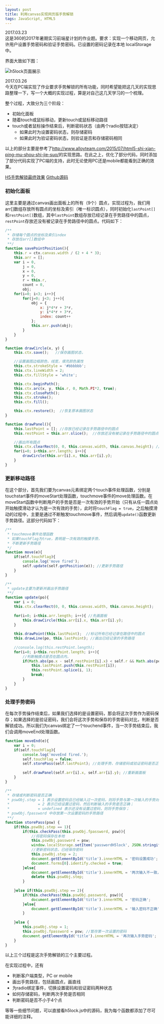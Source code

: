 ```yaml
---
layout: post
title: 利用canvas实现网页版手势解锁
tags: JavaScript, HTML5
---
```


2017.03.23   
这是360的2017年暑期实习前端星计划的作业题。要求：实现一个移动网页，允许用户设置手势密码和验证手势密码。已设置的密码记录在本地 localStorage 中。

界面大致如下图：

![h5lock页面展示](http://om0jxp12h.bkt.clouddn.com/h5lock.png)

2017.03.26   
今天在PC端实现了作业要求手势解锁的所有功能，同时希望能把这几天的实现思路整理一下，写一个大概的实现过程，算是对自己这几天学习的一个梳理。

整个过程，大致分为三个阶段：

* 初始化面板 
* 随着touch或鼠标移动，更新touch或鼠标移动路径
* touch或者鼠标操作结束后，判断密码状态（由两个radio按钮决定）   
	* 如果此时为设置密码状态，则存储密码
	* 如果此时为验证密码状态，则验证是否和存储密码相同

以上的部分主要是参考了<http://www.alloyteam.com/2015/07/html5-shi-xian-ping-mu-shou-shi-jie-suo/>的实现思路。在此之上，优化了部分代码，同时添加了部分代码实现了PC端的支持，此时无论使用PC还是mobile都能看到正确的效果。

[H5手势解锁最终效果](http://output.jsbin.com/wifimuj)
[Github源码](https://github.com/tank0317/H5lock)

### 初始化面板    

这里主要是通过canvas画出面板上的所有（9个）圆点，实现过程为，我们用arr[]数组存放所有圆点的坐标及索引（唯一标识圆点），同时初始化`lastPoint[]`和`restPoint[]`数组，其中`lastPoint`数组存放已经记录在手势路径中的圆点，`restPoint`存放还没有被记录在手势路径中的圆点。代码如下：
```javascript
/**
 * 存储每个圆点的坐标及索引index
 * 存放在arr[]数组中
 **/
function savePointPosition(){    
    this.r = ctx.canvas.width / (2 + 4 * 3);
    this.arr = [];
    var i = 0,
        j = 0,
        x = 0,
        y = 0,
        r = this.r,
        count = 0,        
        obj;
    for(i=0; i<3; i++){
        for(j=0; j<3; j++){
            obj = {
                x: j*4*r + 3*r,
                y: i*4*r + 3*r,
                index: count++
            };
	        this.arr.push(obj);
        }
    }
}

function drawCircle(x, y) {
    this.ctx.save();   //保存画图状态，

    //设置画图边框颜色，线宽，填充颜色属性
    this.ctx.strokeStyle = '#bbbbbb';  
    this.ctx.lineWidth = 2;
    this.ctx.fillStyle = 'white';

    this.ctx.beginPath();
    this.ctx.arc(x, y, this.r, 0, Math.PI*2, true);
    this.ctx.closePath();
    this.ctx.stroke();
    this.ctx.fill();

    this.ctx.restore();  //恢复原本画图状态
}

function drawPanel(){
    this.lastPoint = []; //存放已经记录在手势路径中的圆点
    this.restPoint = this.arr.slice();  //存放还没有被记录在手势路径中的圆点

    //画出所有圆点
    this.ctx.clearRect(0, 0, this.canvas.width, this.canvas.height); //清理canvas区域
    for(i=0; i<this.arr.length; i++){
        drawCircle(this.arr[i].x, this.arr[i].y);
    }
}
```

### 更新移动路径  

在这个部分，首先我们要为canvas元素绑定两个touch事件处理函数，分别是touchstart事件的moveStart处理函数，touchmove事件的move处理函数。在moveStart函数中判断用户的手势是否是一次有效的手势开始（只有从任一圆点处开始触摸滑动才认为是一次有效的手势），此时将`touchFlag = true`，之后触摸滑动的过程中，主要是通过不断触发touchmove事件，然后调用`update()`函数更新手势路径。这部分代码如下：
```javascript
/**
 * touchmove事件处理函数
 * 如果touchFlag为true，表明是一次有效的触摸手势，
 * 不断更新手势路径
 */
function move(e){    
    if(self.touchFlag){ 
        console.log('move fired');
        self.update(self.getPosition(e)); //更新手势路径
    }
}

/**
 * update主要为更新并画出手势路径
 **/
function update(po){
    var i = 0;
    this.ctx.clearRect(0, 0, this.canvas.width, this.canvas.height);
    
    for(i=0; i<this.arr.length; i++){ //先画面板
        this.drawCircle(this.arr[i].x, this.arr[i].y);
    }
    
    this.drawPoint(this.lastPoint);  //标记所有已经记录在路径中的圆点
    this.drawLine(po, this.lastPoint); //画出已经记录的手势路径
    
    //console.log(this.restPoint.length);
    for(i=0; i<this.restPoint.length; i++){
        //判断触摸点是否在圆点内，
        if(Math.abs(po.x - self.restPoint[i].x) < self.r && Math.abs(po.y - self.restPoint[i].y) < self.r){
            this.lastPoint.push(this.restPoint[i]); 
            this.restPoint.splice(i, 1);
            break;
        }
    }
}
``` 

### 处理手势密码

在每次手势操作结束后，如果我们选择的是设置密码，那会将这次手势作为密码保存；如果选择的是验证密码，我们会将这次手势和保存的手势密码对比，判断是否解锁成功。所以我们为canvas绑定了一个touchend事件，当一次手势结束后，我们会调用moveEnd处理函数。
```javascript
function moveEnd(e){
    var i = 0;
    if(self.touchFlag){
        console.log('moveEnd fired.');
        self.touchFlag = false;        
        self.storePass(self.lastPoint); //处理手势，存储密码或验证密码是否正确
        
        self.drawPanel(self.arr[i].x, self.arr[i].y); //重新画面板
    }
}

/**
 * 存储或判断密码是否正确
 * pswObj.step = 1 表示设置密码且已经输入过一次密码，则将手势与第一次输入的手势对比
 *             = 2 表示已经设置过密码，然后判断输入的手势是否正确；
 *             = undefined 表示还没有设置过密码，则将手势保存；
 * pswObj.fpassword 中存放第一次设置密码的手势路径
 **/
function storePass(psw) {
    if(this.pswObj.step == 1){
        if(this.checkPass(this.pswObj.fpassword, psw)){            
            //将密码保存在本地
            this.pswObj.password = psw; 
            window.localStorage.setItem('passwordH5lock', JSON.stringify(this.pswObj.password)); 
            //更新密码状态，已经保存密码
            this.pswObj.step = 2;                     
            document.getElementById('title').innerHTML = '密码设置成功';
            document.forms[0].identify.checked = true;
        }else{
            document.getElementById('title').innerHTML = '两次输入不一致，请重新输入';
            delete this.pswObj.step;
        }
      
    }else if(this.pswObj.step == 2){
        if(this.checkPass(this.pswObj.password, psw)){
            document.getElementById('title').innerHTML = '密码正确';
        }else{
            document.getElementById('title').innerHTML = '输入密码不正确';
        }
      
    }else {
        this.pswObj.step = 1;
        this.pswObj.fpassword = psw; //暂存第一次设置的密码
        document.getElementById('title').innerHTML = '再次输入手势密码';
    }
}
```

以上三个过程是这次手势解锁的三个主要过程。

在实现过程中，还有

* 判断客户端类型，PC or mobile
* 画出手势路径，包括画圆点，画直线
* 为radio绑定事件，切换设置密码和验证密码两种状态
* 如何存储密码，判断两次手势是否相同
* 判断密码是否不小于4个点

等等一些细节问题，可以直接看h5lock.js中的源码，我为每个函数都添加了尽可能详细的注释。

